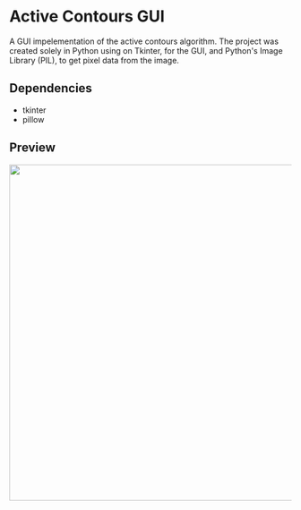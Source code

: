 # Active Contours GUI
A GUI impelementation of the active contours algorithm. The project was created solely in Python using on Tkinter, for the GUI, and Python's Image Library (PIL), to get pixel data from the image.

## Dependencies
- tkinter
- pillow

## Preview
<img src="pictures/active_contours_gif.gif" width="660" height="601" />
